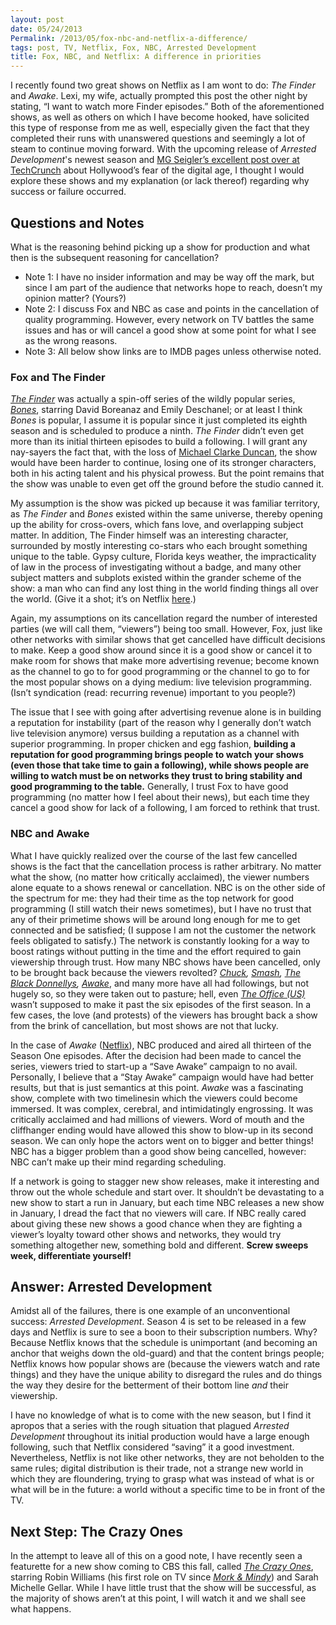 ```yaml
---
layout: post
date: 05/24/2013
Permalink: /2013/05/fox-nbc-and-netflix-a-difference/
tags: post, TV, Netflix, Fox, NBC, Arrested Development
title: Fox, NBC, and Netflix: A difference in priorities
---
```


<p>I recently found two great shows on Netflix as I am wont to do: <em>The
Finder</em> and <em>Awake</em>. Lexi, my wife, actually prompted this post the other
night by stating, &#8220;I want to watch more Finder episodes.&#8221; Both of the
aforementioned shows, as well as others on which I have become hooked, have
solicited this type of response from me as well, especially given the fact
that they completed their runs with unanswered questions and seemingly a
lot of steam to continue moving forward. With the upcoming release of
<em>Arrested Development</em>'s newest season and <a href="http://techcrunch.com/2013/05/22/dystopia/">MG Seigler&#8217;s excellent post
over at TechCrunch</a> about
Hollywood&#8217;s fear of the digital age, I thought I would explore these shows
and my explanation (or lack thereof) regarding why success or failure
occurred.</p>

<h2>Questions and Notes</h2>

<p>What is the reasoning behind picking up a show for production and what then
is the subsequent reasoning for cancellation?</p>

<ul><li>Note 1: I have no insider information and may be way off the mark, but
since I am part of the audience that networks hope to reach, doesn&#8217;t my
opinion matter? (Yours?)</li>
<li>Note 2: I discuss Fox and NBC as case and points in the cancellation of
quality programming. However, every network on TV battles the same issues
and has or will cancel a good show at some point for what I see as the
wrong reasons.</li>
<li>Note 3: All below show links are to IMDB pages unless otherwise noted.</li>
</ul><h3>Fox and The Finder</h3>

<p><em><a href="http://www.imdb.com/title/tt1943524/">The Finder</a></em> was actually a
spin-off series of the wildly popular series,
<em><a href="http://www.imdb.com/title/tt0460627/">Bones</a></em>,
starring David Boreanaz and Emily Deschanel; or at least I think <em>Bones</em> is
popular, I assume it is popular since it just completed its eighth season
and is scheduled to produce a ninth. <em>The Finder</em> didn&#8217;t even get more than its initial thirteen episodes to build a following. I will grant any nay-sayers the fact that, with the loss of <a href="http://www.imdb.com/name/nm0003817/">Michael Clarke Duncan</a>, the show would have been harder to continue, losing one of its stronger characters, both in his acting talent and his physical prowess. But the point remains that the show was unable to even get off the ground before the studio canned it.</p>

<p>My assumption is the show was picked up because it was familiar territory, as <em>The Finder</em> and <em>Bones</em> existed within the same universe, thereby opening up the ability for cross-overs, which fans love, and overlapping subject matter. In addition, The Finder himself was an interesting character, surrounded by mostly interesting co-stars who each brought something unique to the table. Gypsy culture, Florida keys weather, the impracticality of law in the process of investigating without a badge, and many other subject matters and subplots existed within the grander scheme of the show: a man who can find any lost thing in the world finding things all over the world. (Give it a shot; it&#8217;s on Netflix <a href="http://movies.netflix.com/WiMovie/The_Finder/70197045">here</a>.)</p>

<p>Again, my assumptions on its cancellation regard the number of interested
parties (we will call them, &#8220;viewers&#8221;) being too small. However, Fox, just
like other networks with similar shows that get cancelled have difficult
decisions to make. Keep a good show around since it is a good show or
cancel it to make room for shows that make more advertising revenue; become known as the channel to go to for good programming or the channel to go to for the most popular shows on a dying medium: live television programming. (Isn&#8217;t syndication (read: recurring revenue) important to you people?)</p>

<p>The issue that I see with going after advertising revenue alone is in
building a reputation for instability (part of the reason why I generally
don&#8217;t watch live television anymore) versus building a reputation as a
channel with superior programming. In proper chicken and egg fashion,
<strong>building a reputation for good programming brings people to watch your
shows (even those that take time to gain a following), while shows people
are willing to watch must be on networks they trust to bring stability and
good programming to the table.</strong> Generally, I trust Fox to have good
programming (no matter how I feel about their news), but each time they
cancel a good show for lack of a following, I am forced to rethink that
trust.</p>

<h3>NBC and Awake</h3>

<p>What I have quickly realized over the course of the last few cancelled
shows is the fact that the cancellation process is rather arbitrary. No
matter what the show, (no matter how critically acclaimed), the viewer
numbers alone equate to a shows renewal or cancellation. NBC is on the
other side of the spectrum for me: they had their time as the top network
for good programming (I still watch their news sometimes), but I have no
trust that any of their primetime shows will be around long enough for me
to get connected and be satisfied; (I suppose I am not the customer the
network feels obligated to satisfy.) The network is constantly looking for
a way to boost ratings without putting in the time and the effort required
to gain viewership through trust. How many NBC shows have been cancelled, only to be brought back because the viewers revolted? <em><a href="http://www.imdb.com/title/tt0934814/">Chuck</a>, <a href="http://www.imdb.com/title/tt1825133/">Smash</a>, <a href="http://www.imdb.com/title/tt0805661/">The Black Donnellys</a>, <a href="http://www.imdb.com/title/tt1839683/">Awake</a></em>, and many more have all had
followings, but not hugely so, so they were taken out to pasture; hell,
even <em><a href="http://www.imdb.com/title/tt0386676/">The Office (US)</a></em> wasn&#8217;t
supposed to make it past the six episodes of the first season. In a few
cases, the love (and protests) of the viewers has brought back a show from the brink of cancellation, but most shows are not that lucky.</p>

<p>In the case of <em>Awake</em> (<a href="http://movies.netflix.com/WiMovie/Awake/70197063">Netflix</a>), NBC produced and aired all thirteen of the Season One episodes. After the decision had been made to cancel the series, viewers tried to start-up a &#8220;Save Awake&#8221; campaign to no avail. Personally, I believe that a &#8220;Stay Awake&#8221; campaign would have had better results, but that is just semantics at this point. <em>Awake</em> was a fascinating show, complete with two timelinesin which the viewers could become immersed. It was complex, cerebral, and
intimidatingly engrossing. It was critically acclaimed and had millions of
viewers. Word of mouth and the cliffhanger ending would have allowed this show to blow-up in its second season. We can only hope the actors went on to bigger and better things! NBC has a bigger problem than a good show being cancelled, however: NBC can&#8217;t make up their mind regarding scheduling.</p>

<p>If a network is going to stagger new show releases, make it interesting and throw out the whole schedule and start over. It shouldn&#8217;t be devastating to a new show to start a run in January, but each time NBC releases a new show in January, I dread the fact that no viewers will care. If NBC really cared about giving these new shows a good chance when they are fighting a viewer&#8217;s loyalty toward other shows and networks, they would try something altogether new, something bold and different. <strong>Screw sweeps week, differentiate yourself!</strong></p>

<h2>Answer: Arrested Development</h2>

<p>Amidst all of the failures, there is one example of an unconventional
success: <em>Arrested Development</em>. Season 4 is set to be released in a few
days and Netflix is sure to see a boon to their subscription numbers. Why?
Because Netflix knows that the schedule is unimportant (and becoming an
anchor that weighs down the old-guard) and that the content brings people; Netflix knows how popular shows are (because the viewers watch and rate things) and they have the unique ability to disregard the rules and do things the way they desire for the betterment of their bottom line <em>and</em>
their viewership.</p>

<p>I have no knowledge of what is to come with the new season, but I find it
apropos that a series with the rough situation that plagued <em>Arrested
Development</em> throughout its initial production would have a large enough
following, such that Netflix considered &#8220;saving&#8221; it a good investment.
Nevertheless, Netflix is not like other networks, they are not beholden to
the same rules; digital distribution is their trade, not a strange new
world in which they are floundering, trying to grasp what was instead of
what is or what will be in the future: a world without a specific time to
be in front of the TV.</p>

<h2>Next Step: The Crazy Ones</h2>

<p>In the attempt to leave all of this on a good note, I have recently seen a
featurette for a new show coming to CBS this fall, called <em><a href="http://www.imdb.com/title/tt2710104/">The Crazy Ones</a></em>, starring Robin Williams (his first role on TV since <em><a href="http://www.imdb.com/title/tt0077053/">Mork &amp; Mindy</a></em>) and Sarah Michelle Gellar. While I have little trust that the show will be successful, as the majority of shows aren&#8217;t at this point, I will watch it and we shall see what happens.</p>